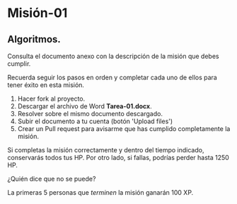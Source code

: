 # Misión-01

## Algoritmos.

Consulta el documento anexo con la descripción de la misión que debes cumplir.

Recuerda seguir los pasos en orden y completar cada uno de ellos para tener éxito en esta misión.
1. Hacer fork al proyecto.
2. Descargar el archivo de Word **Tarea-01.docx**.
3. Resolver sobre el mismo documento descargado.
4. Subir el documento a tu cuenta (botón 'Upload files')
5. Crear un Pull request para avisarme que has cumplido completamente la misión.

Si completas la misión correctamente y dentro del tiempo indicado, conservarás todos tus HP. Por otro lado, si fallas, podrías perder hasta 1250 HP.

¿Quién dice que no se puede?

La primeras 5 personas que *terminen* la misión ganarán 100 XP.
